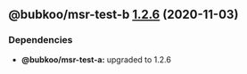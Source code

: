 ## @bubkoo/msr-test-b [1.2.6](https://github.com/bubkoo/monorepo-semantic-release/compare/@bubkoo/msr-test-b@1.2.5...@bubkoo/msr-test-b@1.2.6) (2020-11-03)





### Dependencies

* **@bubkoo/msr-test-a:** upgraded to 1.2.6
